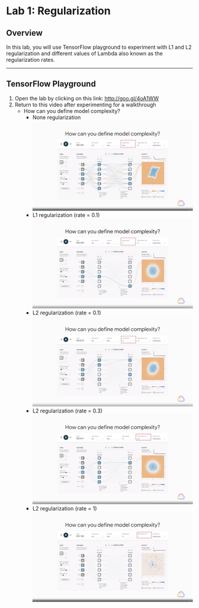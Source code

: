 # Lab 1: Regularization

## Overview

In this lab, you will use TensorFlow playground to experiment with L1 and L2 regularization and different values of Lambda also known as the regularization rates.

---
## TensorFlow Playground

1. Open the lab by clicking on this link: http://goo.gl/4oA1WW
2. Return to this video after experimenting for a walkthrough
    * How can you define model complexity?
        * None regularization
            ![](../../../res/img/Coursera/ArtScienceML/ArtScienceML-2L-1.png)
        * L1 regularization (rate = 0.1)
            ![](../../../res/img/Coursera/ArtScienceML/ArtScienceML-2L-2.png)
        * L2 regularization (rate = 0.1)
            ![](../../../res/img/Coursera/ArtScienceML/ArtScienceML-2L-3.png)
        * L2 regularization (rate = 0.3)
            ![](../../../res/img/Coursera/ArtScienceML/ArtScienceML-2L-4.png)
        * L2 regularization (rate = 1)
            ![](../../../res/img/Coursera/ArtScienceML/ArtScienceML-2L-5.png)